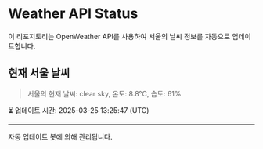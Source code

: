 
# Weather API Status

이 리포지토리는 OpenWeather API를 사용하여 서울의 날씨 정보를 자동으로 업데이트합니다.

## 현재 서울 날씨
> 서울의 현재 날씨: clear sky, 온도: 8.8°C, 습도: 61%

⏳ 업데이트 시간: 2025-03-25 13:25:47 (UTC)

---
자동 업데이트 봇에 의해 관리됩니다.
